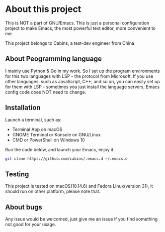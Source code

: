 # About this project

This is NOT a part of GNU/Emacs.  This is just a personal configuration project to make Emacs, the most powerful text editor, more convenient to me.

This project belongs to Cabins, a test-dev engineer from China.

## About Peogramming language

I mainly use Python & Go in my work.  So I set up the program environments for this two languages with LSP - the protocol from Microsoft.  If you use other languages, such as JavaScript, C++, and so on, you can easily set up for them with LSP - sometimes you just install the language servers, Emacs config code does NOT need to change.

## Installation

Launch a terminal, such as:

- Terminal App on macOS
- GNOME Terminal or Konsole on GNU/Linux
- CMD or PowerShell on Windows 10

Run the code below, and launch your Emacs, enjoy it.

```bash
git clone https://github.com/cabins/.emacs.d ~/.emacs.d
```

## Testing

This project is tested on macOS(10.14.6) and Fedora Linux(version 31), it should run on other platform, please note that.

## About bugs

Any issue would be welcomed, just give me an issue if you find something not good for your usage.
